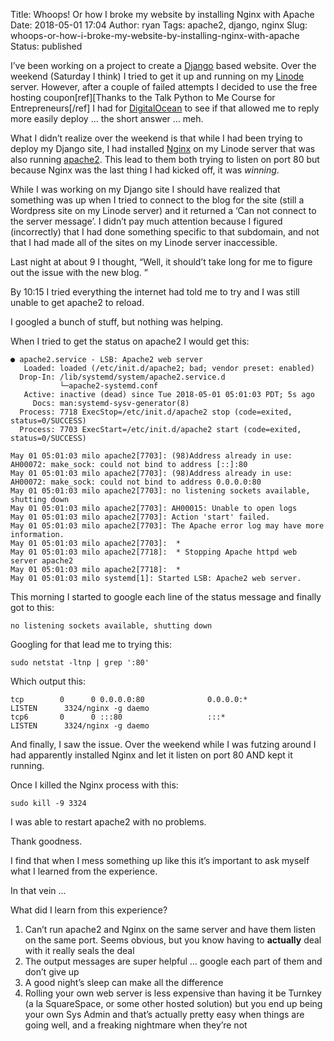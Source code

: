Title: Whoops! Or how I broke my website by installing Nginx with Apache
Date: 2018-05-01 17:04
Author: ryan
Tags: apache2, django, nginx
Slug: whoops-or-how-i-broke-my-website-by-installing-nginx-with-apache
Status: published

I’ve been working on a project to create a [Django](https://www.djangoproject.com) based website. Over the weekend (Saturday I think) I tried to get it up and running on my [Linode](https://www.djangoproject.com) server. However, after a couple of failed attempts I decided to use the free hosting coupon[ref][Thanks to the Talk Python to Me Course for Entrepreneurs[/ref] I had for [DigitalOcean](https://www.digitalocean.com) to see if that allowed me to reply more easily deploy … the short answer … meh.

What I didn’t realize over the weekend is that while I had been trying to deploy my Django site, I had installed [Nginx](http://nginx.org) on my Linode server that was also running [apache2](https://httpd.apache.org). This lead to them both trying to listen on port 80 but because Nginx was the last thing I had kicked off, it was *winning*.

While I was working on my Django site I should have realized that something was up when I tried to connect to the blog for the site (still a Wordpress site on my Linode server) and it returned a ‘Can not connect to the server message’. I didn’t pay much attention because I figured (incorrectly) that I had done something specific to that subdomain, and not that I had made all of the sites on my Linode server inaccessible.

Last night at about 9 I thought, “Well, it should’t take long for me to figure out the issue with the new blog. ”

By 10:15 I tried everything the internet had told me to try and I was still unable to get apache2 to reload.

I googled a bunch of stuff, but nothing was helping.

When I tried to get the status on apache2 I would get this:

    ● apache2.service - LSB: Apache2 web server
       Loaded: loaded (/etc/init.d/apache2; bad; vendor preset: enabled)
      Drop-In: /lib/systemd/system/apache2.service.d
               └─apache2-systemd.conf
       Active: inactive (dead) since Tue 2018-05-01 05:01:03 PDT; 5s ago
         Docs: man:systemd-sysv-generator(8)
      Process: 7718 ExecStop=/etc/init.d/apache2 stop (code=exited, status=0/SUCCESS)
      Process: 7703 ExecStart=/etc/init.d/apache2 start (code=exited, status=0/SUCCESS)

    May 01 05:01:03 milo apache2[7703]: (98)Address already in use: AH00072: make_sock: could not bind to address [::]:80
    May 01 05:01:03 milo apache2[7703]: (98)Address already in use: AH00072: make_sock: could not bind to address 0.0.0.0:80
    May 01 05:01:03 milo apache2[7703]: no listening sockets available, shutting down
    May 01 05:01:03 milo apache2[7703]: AH00015: Unable to open logs
    May 01 05:01:03 milo apache2[7703]: Action 'start' failed.
    May 01 05:01:03 milo apache2[7703]: The Apache error log may have more information.
    May 01 05:01:03 milo apache2[7703]:  *
    May 01 05:01:03 milo apache2[7718]:  * Stopping Apache httpd web server apache2
    May 01 05:01:03 milo apache2[7718]:  *
    May 01 05:01:03 milo systemd[1]: Started LSB: Apache2 web server.

This morning I started to google each line of the status message and finally got to this:

    no listening sockets available, shutting down

Googling for that lead me to trying this:

    sudo netstat -ltnp | grep ':80'

Which output this:

    tcp        0      0 0.0.0.0:80              0.0.0.0:*               LISTEN      3324/nginx -g daemo
    tcp6       0      0 :::80                   :::*                    LISTEN      3324/nginx -g daemo

And finally, I saw the issue. Over the weekend while I was futzing around I had apparently installed Nginx and let it listen on port 80 AND kept it running.

Once I killed the Nginx process with this:

    sudo kill -9 3324

I was able to restart apache2 with no problems.

Thank goodness.

I find that when I mess something up like this it’s important to ask myself what I learned from the experience.

In that vein …

What did I learn from this experience?

1.  Can’t run apache2 and Nginx on the same server and have them listen on the same port. Seems obvious, but you know having to **actually** deal with it really seals the deal
2.  The output messages are super helpful … google each part of them and don’t give up
3.  A good night’s sleep can make all the difference
4.  Rolling your own web server is less expensive than having it be Turnkey (a la SquareSpace, or some other hosted solution) but you end up being your own Sys Admin and that’s actually pretty easy when things are going well, and a freaking nightmare when they’re not
